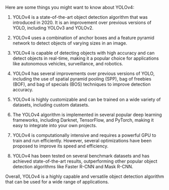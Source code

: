 Here are some things you might want to know about YOLOv4:

1. YOLOv4 is a state-of-the-art object detection algorithm that was introduced in 2020. It is an improvement over previous versions of YOLO, including YOLOv3 and YOLOv2.

2. YOLOv4 uses a combination of anchor boxes and a feature pyramid network to detect objects of varying sizes in an image.

3. YOLOv4 is capable of detecting objects with high accuracy and can detect objects in real-time, making it a popular choice for applications like autonomous vehicles, surveillance, and robotics.

4. YOLOv4 has several improvements over previous versions of YOLO, including the use of spatial pyramid pooling (SPP), bag of freebies (BOF), and bag of specials (BOS) techniques to improve detection accuracy.

5. YOLOv4 is highly customizable and can be trained on a wide variety of datasets, including custom datasets.

6. The YOLOv4 algorithm is implemented in several popular deep learning frameworks, including Darknet, TensorFlow, and PyTorch, making it easy to integrate into your own projects.

7. YOLOv4 is computationally intensive and requires a powerful GPU to train and run efficiently. However, several optimizations have been proposed to improve its speed and efficiency.

8. YOLOv4 has been tested on several benchmark datasets and has achieved state-of-the-art results, outperforming other popular object detection algorithms like Faster R-CNN and Mask R-CNN.

Overall, YOLOv4 is a highly capable and versatile object detection algorithm that can be used for a wide range of applications.